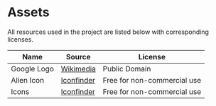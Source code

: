# Assets

All resources used in the project are listed below with corresponding licenses.

| Name        | Source                                                                       | License                     |
| ---         | ---                                                                          | ---                         |
| Google Logo | [Wikimedia](https://commons.wikimedia.org/wiki/File:Google_%22G%22_Logo.svg) | Public Domain               |
| Alien Icon  | [Iconfinder](https://www.iconfinder.com/icons/67400/alien_26_icon)           | Free for non-commercial use |
| Icons       | [Iconfinder](https://www.iconfinder.com)                                     | Free for non-commercial use |

